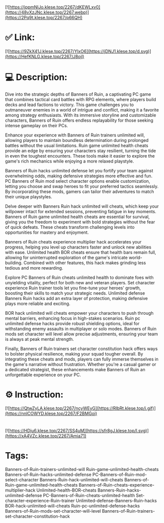 [![https://jppmNIJo.klese.top/2267/dKEWLxv0](https://48vXzJNc.klese.top/2267.webp)](https://2Pq9t.klese.top/2267/p66QH)
# ✅ Link:
[![https://9ZkX41J.klese.top/2267/YlxO6](https://jDNJ1.klese.top/d.svg)](https://HefKNLG.klese.top/2267/J8ojl)
# 💻 Description:
Dive into the strategic depths of Banners of Ruin, a captivating PC game that combines tactical card battles with RPG elements, where players build decks and lead factions to victory. This game challenges you to outmaneuver enemies in a world of intrigue and conflict, making it a favorite among strategy enthusiasts. With its immersive storyline and customizable characters, Banners of Ruin offers endless replayability for those seeking intense gameplay on their PCs.



Enhance your experience with Banners of Ruin trainers unlimited will, allowing players to maintain boundless determination during prolonged battles without the usual limitations. Ruin game unlimited health cheats provide an edge by ensuring your characters stay resilient, turning the tide in even the toughest encounters. These tools make it easier to explore the game's rich mechanics while enjoying a more relaxed playstyle.



Banners of Ruin hacks unlimited defense let you fortify your team against overwhelming odds, making defensive strategies more effective and fun. PC Banners of Ruin mod select character options enable customization, letting you choose and swap heroes to fit your preferred tactics seamlessly. By incorporating these mods, gamers can tailor their adventures to match their unique playstyles.



Delve deeper with Banners Ruin hack unlimited will cheats, which keep your willpower intact for extended sessions, preventing fatigue in key moments. Banners of Ruin game unlimited health cheats are essential for survival, giving you the freedom to experiment with bold strategies without the fear of quick defeats. These cheats transform challenging levels into opportunities for mastery and enjoyment.



Banners of Ruin cheats experience multiplier hack accelerates your progress, helping you level up characters faster and unlock new abilities with ease. Unlimited health BOR cheats ensure that health bars remain full, allowing for uninterrupted exploration of the game's intricate world-building. Combined with other features, this hack makes grinding less tedious and more rewarding.



Explore PC Banners of Ruin cheats unlimited health to dominate foes with unyielding vitality, perfect for both new and veteran players. Set character experience Ruin trainer tools let you fine-tune your heroes' growth, boosting their skills to match your strategic needs. Unlimited defense Banners Ruin hacks add an extra layer of protection, making defensive plays more reliable and exciting.



BOR hack unlimited will cheats empower your characters to push through mental barriers, enhancing focus in high-stakes scenarios. Ruin pc unlimited defense hacks provide robust shielding options, ideal for withstanding enemy assaults in multiplayer or solo modes. Banners of Ruin mods set character will level allow precise adjustments, ensuring your team is always at peak mental strength.



Finally, Banners of Ruin trainers set character constitution hack offers ways to bolster physical resilience, making your squad tougher overall. By integrating these cheats and mods, players can fully immerse themselves in the game's narrative without frustration. Whether you're a casual gamer or a dedicated strategist, these enhancements make Banners of Ruin an unforgettable experience on your PC.

# ⚙️ Instruction:
[![https://QtwZyLA.klese.top/2267/ncyWEyG](https://RIbRt.klese.top/i.gif)](https://nnlCOWYD.klese.top/2267/F2BMGoi)
#
[![https://HDju6.klese.top/2267/SS4uM](https://sfr8gJ.klese.top/l.svg)](https://xA4VZc.klese.top/2267/Amia71)
# Tags:
Banners-of-Ruin-trainers-unlimited-will Ruin-game-unlimited-health-cheats Banners-of-Ruin-hacks-unlimited-defense PC-Banners-of-Ruin-mod-select-character Banners-Ruin-hack-unlimited-will-cheats Banners-of-Ruin-game-unlimited-health-cheats Banners-of-Ruin-cheats-experience-multiplier-hack Unlimited-health-BOR-cheats Banners-Ruin-hacks-unlimited-defense PC-Banners-of-Ruin-cheats-unlimited-health Set-character-experience-Ruin-trainer Unlimited-defense-Banners-Ruin-hacks BOR-hack-unlimited-will-cheats Ruin-pc-unlimited-defense-hacks Banners-of-Ruin-mods-set-character-will-level Banners-of-Ruin-trainers-set-character-constitution-hack






